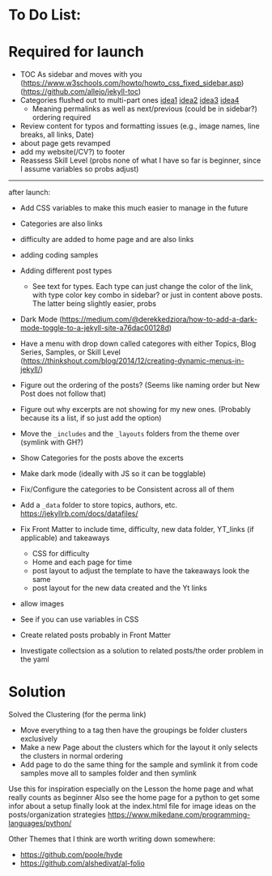 # To Do List:



# Required for launch

- TOC As sidebar and moves with you (https://www.w3schools.com/howto/howto_css_fixed_sidebar.asp) (https://github.com/allejo/jekyll-toc)
- Categories flushed out to multi-part ones [idea1](https://blog.webjeda.com/jekyll-related-posts/) [idea2](https://digitaldrummerj.me/blogging-on-github-part-13-creating-an-article-series/) [idea3](https://www.ayush.nz/2022/02/creating-article-series-posts-navigation-jekyll) [idea4](https://engineering.chrobinson.com/how-to/linking-a-series-of-jekyll-posts/)
  - Meaning permalinks as well as next/previous (could be in sidebar?) ordering required
- Review content for typos and formatting issues (e.g., image names, line breaks, all links, Date)
- about page gets revamped
- add my website(/CV?) to footer
- Reassess Skill Level (probs none of what I have so far is beginner, since I assume variables so probs adjust)

---
after launch:
- Add CSS variables to make this much easier to manage in the future
- Categories are also links
- difficulty are added to home page and are also links
- adding coding samples
- Adding different post types
  - See text for types. Each type can just change the color of the link, with type color key combo in sidebar? or just in content above posts. The latter being slightly easier, probs
- Dark Mode (https://medium.com/@derekkedziora/how-to-add-a-dark-mode-toggle-to-a-jekyll-site-a76dac00128d)
- Have a menu with drop down called categores with either Topics, Blog Series, Samples, or Skill Level (https://thinkshout.com/blog/2014/12/creating-dynamic-menus-in-jekyll/)




- Figure out the ordering of the posts? (Seems like naming order but New Post does not follow that)
- Figure out why excerpts are not showing for my new ones. (Probably because its a list, if so just add the <!--more--> option)
- Move the `_includes` and the `_layouts` folders from the theme over (symlink with GH?)
- Show Categories for the posts above the excerts
- Make dark mode (ideally with JS so it can be togglable)
- Fix/Configure the categories to be Consistent across all of them

- Add a `_data` folder to store topics, authors, etc. https://jekyllrb.com/docs/datafiles/
- Fix Front Matter to include time, difficulty, new data folder, YT_links (if applicable) and takeaways
  - CSS for difficulty
  - Home and each page for time
  - post layout to adjust the template to have the takeaways look the same
  - post layout for the new data created and the Yt links

- allow images
- See if you can use variables in CSS
- Create related posts probably in Front Matter
- Investigate collectsion as a solution to related posts/the order problem in the yaml

# Solution 

Solved the Clustering (for the perma link)
- Move everything to a tag then have the groupings be folder clusters exclusively
- Make a new Page about the clusters which for the layout it only selects the clusters in normal ordering
- Add page to do the same thing for the sample and symlink it from code samples move all to samples folder and then symlink


Use this for inspiration especially on the Lesson the home page and what really counts as beginner
Also see the home page for a python to get some infor about a setup
finally look at the index.html file for image ideas on the posts/organization strategies
https://www.mikedane.com/programming-languages/python/



Other Themes that I think are worth writing down somewhere:
- https://github.com/poole/hyde
- https://github.com/alshedivat/al-folio
